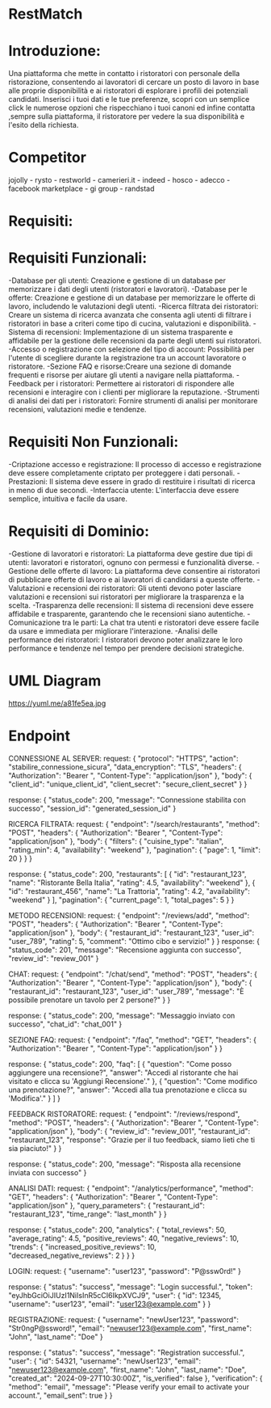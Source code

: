 # RestMatch

# Introduzione:
Una piattaforma che mette in contatto i ristoratori con personale della ristorazione, consentendo ai lavoratori di cercare un posto di lavoro in base alle proprie disponibilità e ai ristoratori di esplorare i profili dei potenziali candidati. Inserisci i tuoi dati e le tue preferenze, scopri con un semplice click le numerose opzioni che rispecchiano i tuoi canoni ed infine contatta ,sempre sulla piattaforma, il ristoratore per vedere la sua disponibilità e l'esito della richiesta.

# Competitor
jojolly - rysto - restworld - camerieri.it - indeed - hosco - adecco - facebook marketplace - gi group - randstad


# Requisiti:

# Requisiti Funzionali:
-Database per gli utenti: Creazione e gestione di un database per memorizzare i dati degli utenti (ristoratori e lavoratori).
-Database per le offerte: Creazione e gestione di un database per memorizzare le offerte di lavoro, includendo le valutazioni degli utenti.
-Ricerca filtrata dei ristoratori: Creare un sistema di ricerca avanzata che consenta agli utenti di filtrare i ristoratori in base a criteri come tipo di cucina, valutazioni e disponibilità.
-Sistema di recensioni: Implementazione di un sistema trasparente e affidabile per la gestione delle recensioni da parte degli utenti sui ristoratori.
-Accesso o registrazione con selezione del tipo di account: Possibilità per l'utente di scegliere durante la registrazione tra un account lavoratore o ristoratore.
-Sezione FAQ e risorse:Creare una sezione di domande frequenti e risorse per aiutare gli utenti a navigare nella piattaforma.
-Feedback per i ristoratori: Permettere ai ristoratori di rispondere alle recensioni e interagire con i clienti per migliorare la reputazione.
-Strumenti di analisi dei dati per i ristoratori: Fornire strumenti di analisi per monitorare recensioni, valutazioni medie e tendenze.

# Requisiti Non Funzionali:
-Criptazione accesso e registrazione: Il processo di accesso e registrazione deve essere completamente criptato per proteggere i dati personali.
-Prestazioni: Il sistema deve essere in grado di restituire i risultati di ricerca in meno di due secondi.
-Interfaccia utente: L'interfaccia deve essere semplice, intuitiva e facile da usare.

# Requisiti di Dominio:
-Gestione di lavoratori e ristoratori: La piattaforma deve gestire due tipi di utenti: lavoratori e ristoratori, ognuno con permessi e funzionalità diverse.
-Gestione delle offerte di lavoro: La piattaforma deve consentire ai ristoratori di pubblicare offerte di lavoro e ai lavoratori di candidarsi a queste offerte.
-Valutazioni e recensioni dei ristoratori: Gli utenti devono poter lasciare valutazioni e recensioni sui ristoratori per migliorare la trasparenza e la scelta.
-Trasparenza delle recensioni: Il sistema di recensioni deve essere affidabile e trasparente, garantendo che le recensioni siano autentiche.
-Comunicazione tra le parti: La chat tra utenti e ristoratori deve essere facile da usare e immediata per migliorare l'interazione.
-Analisi delle performance dei ristoratori: I ristoratori devono poter analizzare le loro performance e tendenze nel tempo per prendere decisioni strategiche.

# UML Diagram
https://yuml.me/a81fe5ea.jpg


# Endpoint
CONNESSIONE AL SERVER: request: { "protocol": "HTTPS", "action": "stabilire_connessione_sicura", "data_encryption": "TLS", "headers": { "Authorization": "Bearer ", "Content-Type": "application/json" }, "body": { "client_id": "unique_client_id", "client_secret": "secure_client_secret" } }

response: { "status_code": 200, "message": "Connessione stabilita con successo", "session_id": "generated_session_id" }

RICERCA FILTRATA: request: { "endpoint": "/search/restaurants", "method": "POST", "headers": { "Authorization": "Bearer ", "Content-Type": "application/json" }, "body": { "filters": { "cuisine_type": "italian", "rating_min": 4, "availability": "weekend" }, "pagination": { "page": 1, "limit": 20 } } }

response: { "status_code": 200, "restaurants": [ { "id": "restaurant_123", "name": "Ristorante Bella Italia", "rating": 4.5, "availability": "weekend" }, { "id": "restaurant_456", "name": "La Trattoria", "rating": 4.2, "availability": "weekend" } ], "pagination": { "current_page": 1, "total_pages": 5 } }

METODO RECENSIONI: request: { "endpoint": "/reviews/add", "method": "POST", "headers": { "Authorization": "Bearer ", "Content-Type": "application/json" }, "body": { "restaurant_id": "restaurant_123", "user_id": "user_789", "rating": 5, "comment": "Ottimo cibo e servizio!" } } response: { "status_code": 201, "message": "Recensione aggiunta con successo", "review_id": "review_001" }

CHAT: request: { "endpoint": "/chat/send", "method": "POST", "headers": { "Authorization": "Bearer ", "Content-Type": "application/json" }, "body": { "restaurant_id": "restaurant_123", "user_id": "user_789", "message": "È possibile prenotare un tavolo per 2 persone?" } }

response: { "status_code": 200, "message": "Messaggio inviato con successo", "chat_id": "chat_001" }

SEZIONE FAQ: request: { "endpoint": "/faq", "method": "GET", "headers": { "Authorization": "Bearer ", "Content-Type": "application/json" } }

response:
{ "status_code": 200, "faq": [ { "question": "Come posso aggiungere una recensione?", "answer": "Accedi al ristorante che hai visitato e clicca su 'Aggiungi Recensione'." }, { "question": "Come modifico una prenotazione?", "answer": "Accedi alla tua prenotazione e clicca su 'Modifica'." } ] }

FEEDBACK RISTORATORE: request: { "endpoint": "/reviews/respond", "method": "POST", "headers": { "Authorization": "Bearer ", "Content-Type": "application/json" }, "body": { "review_id": "review_001", "restaurant_id": "restaurant_123", "response": "Grazie per il tuo feedback, siamo lieti che ti sia piaciuto!" } }

response: { "status_code": 200, "message": "Risposta alla recensione inviata con successo" }

ANALISI DATI: request: { "endpoint": "/analytics/performance", "method": "GET", "headers": { "Authorization": "Bearer ", "Content-Type": "application/json" }, "query_parameters": { "restaurant_id": "restaurant_123", "time_range": "last_month" } }

response: { "status_code": 200, "analytics": { "total_reviews": 50, "average_rating": 4.5, "positive_reviews": 40, "negative_reviews": 10, "trends": { "increased_positive_reviews": 10, "decreased_negative_reviews": 2 } } }

LOGIN: request: { "username": "user123", "password": "P@ssw0rd!" }

response: { "status": "success", "message": "Login successful.", "token": "eyJhbGciOiJIUzI1NiIsInR5cCI6IkpXVCJ9", "user": { "id": 12345, "username": "user123", "email": "user123@example.com" } }

REGISTRAZIONE: request: { "username": "newUser123", "password": "Str0ngP@ssword!", "email": "newuser123@example.com", "first_name": "John", "last_name": "Doe" }

response: { "status": "success", "message": "Registration successful.", "user": { "id": 54321, "username": "newUser123", "email": "newuser123@example.com", "first_name": "John", "last_name": "Doe", "created_at": "2024-09-27T10:30:00Z", "is_verified": false }, "verification": { "method": "email", "message": "Please verify your email to activate your account.", "email_sent": true } }
